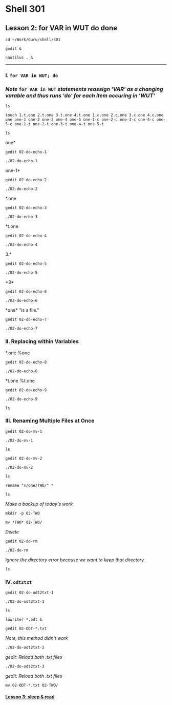 # Shell 301
## Lesson 2: for VAR in WUT do done

`cd ~/Work/Guru/shell/301`

`gedit &`

`nautilus . &`
___

### I. `for VAR in WUT; do`

### *Note* `for VAR in WUT` *statements reassign 'VAR' as a changing varable and thus runs 'do' for each item occuring in 'WUT'*

`ls`

`touch 1.t.one 2.t.one 3.t.one 4.t.one 1.c.one 2.c.one 3.c.one 4.c.one one one-1 one-2 one-3 one-4 one-5 one-1-c one-2-c one-3-c one-4-c one-5-c one-1-t one-2-t one-3-t one-4-t one-5-t`

`ls`

one*

`gedit 02-do-echo-1`

`./02-do-echo-1`

one-1*

`gedit 02-do-echo-2`

`./02-do-echo-2`

*.one

`gedit 02-do-echo-3`

`./02-do-echo-3`

*t.one

`gedit 02-do-echo-4`

`./02-do-echo-4`

3.*

`gedit 02-do-echo-5`

`./02-do-echo-5`

\*3*

`gedit 02-do-echo-6`

`./02-do-echo-6`

\*one* "is a file."

`gedit 02-do-echo-7`

`./02-do-echo-7`

### II. Replacing within Variables

*.one %one

`gedit 02-do-echo-8`

`./02-do-echo-8`

*t.one %t.one

`gedit 02-do-echo-9`

`./02-do-echo-9`

`ls`

### III. Renaming Multiple Files at Once

`gedit 02-do-mv-1`

`./02-do-mv-1`

`ls`

`gedit 02-do-mv-2`

`./02-do-mv-2`

`ls`

`rename "s/one/TWO/" *`

`ls`

*Make a backup of today's work*

`mkdir -p 02-TWO`

`mv *TWO* 02-TWO/`

*Delete*

`gedit 02-do-rm`

`./02-do-rm`

*Ignore the directory error because we want to keep that directory*

`ls`

### IV. `odt2txt`

`gedit 02-do-odt2txt-1`

`./02-do-odt2txt-1`

`ls`

`lowriter *.odt &`

`gedit 02-ODT-*.txt`

*Note, this method didn't work*

`./02-do-odt2txt-2`

*gedit: Reload both .txt files*

`./02-do-odt2txt-3`

*gedit: Reload both .txt files*

`mv 02-ODT-*.txt 02-TWO/`

#### [Lesson 3: sleep & read](https://github.com/inkVerb/guru/blob/master/301-shell/Lesson-03.md)
